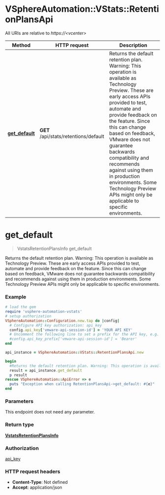 # VSphereAutomation::VStats::RetentionPlansApi

All URIs are relative to *https://&lt;vcenter&gt;*

Method | HTTP request | Description
------------- | ------------- | -------------
[**get_default**](RetentionPlansApi.md#get_default) | **GET** /api/stats/retentions/default | Returns the default retention plan. Warning: This operation is available as Technology Preview. These are early access APIs provided to test, automate and provide feedback on the feature. Since this can change based on feedback, VMware does not guarantee backwards compatibility and recommends against using them in production environments. Some Technology Preview APIs might only be applicable to specific environments.


# **get_default**
> VstatsRetentionPlansInfo get_default

Returns the default retention plan. Warning: This operation is available as Technology Preview. These are early access APIs provided to test, automate and provide feedback on the feature. Since this can change based on feedback, VMware does not guarantee backwards compatibility and recommends against using them in production environments. Some Technology Preview APIs might only be applicable to specific environments.

### Example
```ruby
# load the gem
require 'vsphere-automation-vstats'
# setup authorization
VSphereAutomation::Configuration.new.tap do |config|
  # Configure API key authorization: api_key
  config.api_key['vmware-api-session-id'] = 'YOUR API KEY'
  # Uncomment the following line to set a prefix for the API key, e.g. 'Bearer' (defaults to nil)
  #config.api_key_prefix['vmware-api-session-id'] = 'Bearer'
end

api_instance = VSphereAutomation::VStats::RetentionPlansApi.new

begin
  #Returns the default retention plan. Warning: This operation is available as Technology Preview. These are early access APIs provided to test, automate and provide feedback on the feature. Since this can change based on feedback, VMware does not guarantee backwards compatibility and recommends against using them in production environments. Some Technology Preview APIs might only be applicable to specific environments.
  result = api_instance.get_default
  p result
rescue VSphereAutomation::ApiError => e
  puts "Exception when calling RetentionPlansApi->get_default: #{e}"
end
```

### Parameters
This endpoint does not need any parameter.

### Return type

[**VstatsRetentionPlansInfo**](VstatsRetentionPlansInfo.md)

### Authorization

[api_key](../README.md#api_key)

### HTTP request headers

 - **Content-Type**: Not defined
 - **Accept**: application/json



